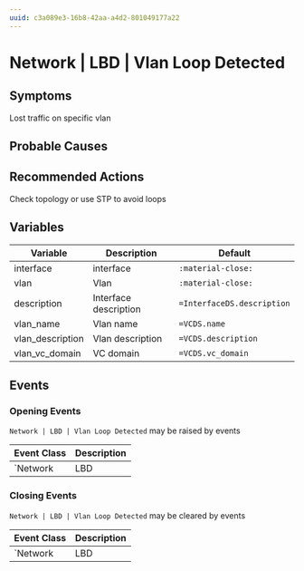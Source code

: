 ```yaml
---
uuid: c3a089e3-16b8-42aa-a4d2-801049177a22
---
```

# Network | LBD | Vlan Loop Detected

## Symptoms

Lost traffic on specific vlan

## Probable Causes

## Recommended Actions

Check topology or use STP to avoid loops

## Variables

Variable | Description | Default
--- | --- | ---
interface | interface | `:material-close:`
vlan | Vlan | `:material-close:`
description | Interface description | `=InterfaceDS.description`
vlan_name | Vlan name | `=VCDS.name`
vlan_description | Vlan description | `=VCDS.description`
vlan_vc_domain | VC domain | `=VCDS.vc_domain`

## Events

### Opening Events
`Network | LBD | Vlan Loop Detected` may be raised by events

Event Class | Description
--- | ---
`Network | LBD | Vlan Loop Detected` | dispose

### Closing Events
`Network | LBD | Vlan Loop Detected` may be cleared by events

Event Class | Description
--- | ---
`Network | LBD | Vlan Loop Cleared` | dispose
